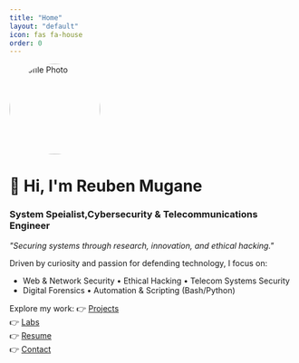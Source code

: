 ```yaml
---
title: "Home"
layout: "default"
icon: fas fa-house
order: 0
---
```


<img src="/assets/img/profile.jpg" alt="Profile Photo" width="160" style="border-radius: 50%;">

# 👋 Hi, I'm Reuben Mugane

### System Speialist,Cybersecurity & Telecommunications Engineer  
*"Securing systems through research, innovation, and ethical hacking."*

Driven by curiosity and passion for defending technology, I focus on:
- Web & Network Security • Ethical Hacking • Telecom Systems Security
- Digital Forensics • Automation & Scripting (Bash/Python)

Explore my work:
👉 [Projects](/projects)  
👉 [Labs](/labs)  
👉 [Resume](/resume)  
👉 [Contact](/contact)
